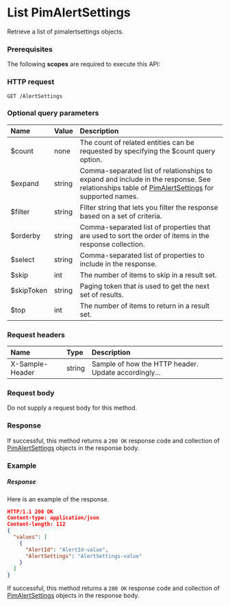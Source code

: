 # List PimAlertSettings

Retrieve a list of pimalertsettings objects.
### Prerequisites
The following **scopes** are required to execute this API: 
### HTTP request
<!-- { "blockType": "ignored" } -->
```http
GET /AlertSettings
```
### Optional query parameters
|Name|Value|Description|
|:---------------|:--------|:-------|
|$count|none|The count of related entities can be requested by specifying the $count query option.|
|$expand|string|Comma-separated list of relationships to expand and include in the response. See relationships table of [PimAlertSettings](../resources/pimalertsettings.md) for supported names. |
|$filter|string|Filter string that lets you filter the response based on a set of criteria.|
|$orderby|string|Comma-separated list of properties that are used to sort the order of items in the response collection.|
|$select|string|Comma-separated list of properties to include in the response.|
|$skip|int|The number of items to skip in a result set.|
|$skipToken|string|Paging token that is used to get the next set of results.|
|$top|int|The number of items to return in a result set.|

### Request headers
| Name       | Type | Description|
|:-----------|:------|:----------|
| X-Sample-Header  | string  | Sample of how the HTTP header. Update accordingly...|

### Request body
Do not supply a request body for this method.
### Response
If successful, this method returns a `200 OK` response code and collection of [PimAlertSettings](../resources/pimalertsettings.md) objects in the response body.
### Example
##### Response
Here is an example of the response.
<!-- {
  "blockType": "response",
  "truncated": false,
  "@odata.type": "alertsettings"
} -->
```json
HTTP/1.1 200 OK
Content-type: application/json
Content-length: 112
{
  "values": [
    {
      "AlertId": "AlertId-value",
      "AlertSettings": "AlertSettings-value"
    }
  ]
}
```
If successful, this method returns a `200 OK` response code and collection of [PimAlertSettings](../resources/pimalertsettings.md) objects in the response body.

<!-- uuid: 8c6ba7df-9634-49ea-886f-d4764e5423fe
2015-10-15 16:49:27 UTC -->
<!-- {
  "type": "#page.annotation",
  "description": "List PimAlertSettings",
  "keywords": "",
  "section": "documentation",
  "tocPath": ""
}-->